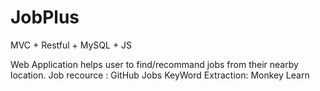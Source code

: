 # JobPlus
MVC + Restful + MySQL + JS

Web Application helps user to find/recommand jobs from their nearby location. 
Job recource :  GitHub Jobs
KeyWord Extraction: Monkey Learn

